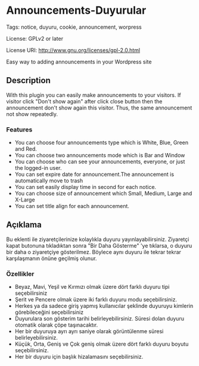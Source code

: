 # Announcements-Duyurular #
Tags: notice, duyuru, cookie, announcement, worpress

License: GPLv2 or later

License URI: http://www.gnu.org/licenses/gpl-2.0.html

Easy way to adding announcements in your Wordpress site

## Description ##
With this plugin you can easily make announcements to your visitors. If visitor click "Don't show again" after click close button then the announcement don't show again this visitor. Thus, the same announcement not show repeatedly.

### Features ###

* You can choose four announcements type which is White, Blue, Green and Red.
* You can choose two announcements mode which is Bar and Window
* You can choose who can see your announcements, everyone, or just the logged-in user.
* You can set expire date for announcement.The announcement is automatically move to trash
* You can set easily display time in second for each notice.
* You can choose size of announcement which Small, Medium, Large and X-Large
* You can set title align for each announcement.  

## Açıklama ##
Bu eklenti ile ziyaretçilerinize kolaylıkla duyuru yayınlayabilirsiniz. Ziyaretçi kapat butonuna tıkladıktan sonra "Bir Daha Gösterme" 'ye tıklarsa, o duyuru bir daha o ziyaretçiye gösterilmez. Böylece aynı duyuru ile tekrar tekrar karşılaşmanın önüne geçilmiş olunur.

### Özellikler ###

* Beyaz, Mavi, Yeşil ve Kırmızı olmak üzere dört farklı duyuru tipi seçebilirsiniz
* Şerit ve Pencere olmak üzere iki farklı duyuru modu seçebilirsiniz.
* Herkes ya da sadece giriş yapmış kullanıcılar şeklinde duyuruyu kimlerin görebileceğini seçebilirsiniz
* Duyurulara son gösterim tarihi belirleyebilirsiniz. Süresi dolan duyuru otomatik olarak çöpe taşınacaktır.
* Her bir duyuruya ayrı ayrı saniye olarak görüntülenme süresi belirleyebilirsiniz.
* Küçük, Orta, Geniş ve Çok geniş olmak üzere dört farklı duyuru boyutu seçebilirsiniz.
* Her bir duyuru için başlık hizalamasını seçebilirsiniz.  